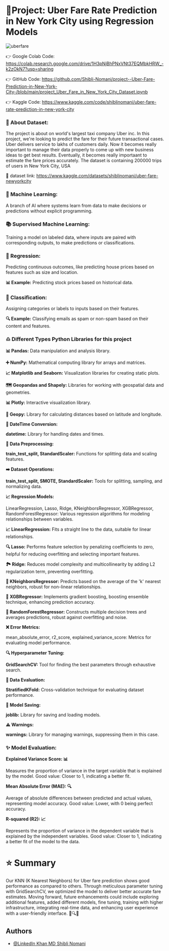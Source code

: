 # 🚖Project: Uber Fare Rate Prediction in New York City using Regression Models
![uberfare](https://github.com/Shibli-Nomani/project--Uber-Fare-Prediction-in-New-York-City-/assets/101654553/28dcb15e-33d6-4d1a-80c9-15f356ba7e0b)


👉 Google Colab Code: https://colab.research.google.com/drive/1H3pNjBhPNxVNt37EQMbkHRW_-k2zOkN7?usp=sharing

👉 GitHub Code: https://github.com/Shibli-Nomani/project--Uber-Fare-Prediction-in-New-York-City-/blob/main/project_Uber_Fare_in_New_York_City_Dataset.ipynb

👉 Kaggle Code: https://www.kaggle.com/code/shiblinomani/uber-fare-rate-prediction-in-new-york-city




### 🐍 About Dataset: 

The project is about on world's largest taxi company Uber inc. In this project, we're looking to predict the fare for their future transactional cases. Uber delivers service to lakhs of customers daily. Now it becomes really important to manage their data properly to come up with new business ideas to get best results. Eventually, it becomes really importaant to estimate the fare prices accurately.
The dataset is containing 200000 trips of users in New York City, USA

📌 dataset link: https://www.kaggle.com/datasets/shiblinomani/uber-fare-newyorkcity


### 🤖 Machine Learning:
A branch of AI where systems learn from data to make decisions or predictions without explicit programming.

### 📚 Supervised Machine Learning:
Training a model on labeled data, where inputs are paired with corresponding outputs, to make predictions or classifications.

### 🔋 Regression:
Predicting continuous outcomes, like predicting house prices based on features such as size and location.

**📊 Example:** Predicting stock prices based on historical data.

### 🎯 Classification:
Assigning categories or labels to inputs based on their features.

**🔍 Example:** Classifying emails as spam or non-spam based on their content and features.

### ♎ Different Types Python Libraries for this project

**📊 Pandas:** Data manipulation and analysis library.

**➕ NumPy:** Mathematical computing library for arrays and matrices.

**📈 Matplotlib and Seaborn:** Visualization libraries for creating static plots.

**🗺️ Geopandas and Shapely:** Libraries for working with geospatial data and geometries.

**📊 Plotly:** Interactive visualization library.

**📍 Geopy:** Library for calculating distances based on latitude and longitude.

**📅 DateTime Conversion:**

**datetime:** Library for handling dates and times.

**🔢 Data Preprocessing:**

**train_test_split, StandardScaler:** Functions for splitting data and scaling features.

**➡️ Dataset Operations:**

**train_test_split, SMOTE, StandardScaler:** Tools for splitting, sampling, and normalizing data.

**📈 Regression Models:**

LinearRegression, Lasso, Ridge, KNeighborsRegressor, XGBRegressor, RandomForestRegressor: Various regression algorithms for modeling relationships between variables.

**📈 LinearRegression:** Fits a straight line to the data, suitable for linear relationships.

**🔍 Lasso:** Performs feature selection by penalizing coefficients to zero, helpful for reducing overfitting and selecting important features.

**🏞️ Ridge:** Reduces model complexity and multicollinearity by adding L2 regularization term, preventing overfitting.

**🤝 KNeighborsRegressor:** Predicts based on the average of the 'k' nearest neighbors, robust for non-linear relationships.

**🌳 XGBRegressor:** Implements gradient boosting, boosting ensemble technique, enhancing prediction accuracy.

**🌲 RandomForestRegressor:** Constructs multiple decision trees and averages predictions, robust against overfitting and noise.

**❌ Error Metrics:**

mean_absolute_error, r2_score, explained_variance_score: Metrics for evaluating model performance.

**🔍 Hyperparameter Tuning:**

**GridSearchCV:** Tool for finding the best parameters through exhaustive search.

**🔢 Data Evaluation:**

**StratifiedKFold:** Cross-validation technique for evaluating dataset performance.

**💾 Model Saving:**

**joblib:** Library for saving and loading models.

**⚠️ Warnings:**

**warnings:** Library for managing warnings, suppressing them in this case.

### ✨ Model Evaluation:

**Explained Variance Score: 📊**

 Measures the proportion of variance in the target variable that is explained by the model. Good value: Closer to 1, indicating a better fit.

**Mean Absolute Error (MAE): 🔍**

 Average of absolute differences between predicted and actual values, representing model accuracy. Good value: Lower, with 0 being perfect accuracy.

**R-squared (R2): 📈**

 Represents the proportion of variance in the dependent variable that is explained by the independent variables. Good value: Closer to 1, indicating a better fit of the model to the data.

# ⭐ Summary
Our KNN (K Nearest Neighbors) for Uber fare prediction shows good performance as compared to others. Through meticulous parameter tuning with GridSearchCV, we optimized the model to deliver better accurate fare estimates. Moving forward, future enhancements could include exploring additional features, added different models, fine tuning, training with higher infrastructure, integrating real-time data, and enhancing user experience with a user-friendly interface. 🚖🔍🚀
## Authors

- [@LinkedIn Khan MD Shibli Nomani](https://www.linkedin.com/in/khan-md-shibli-nomani-45445612b/)
